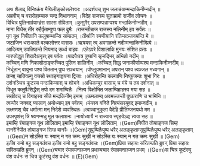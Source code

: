 

  
अथ शैलाद् विनिष्क्रंय मैथिलीङ्कोसलेश्वरः ।अदर्शयच् शुभ जलाम्रंयाम्मन्दाकिनीम्नदीम्  ॥   
अब्रवीच् च वरारोहाम्चारु चन्द्र निभाननाम् ।विदेह राजस्य सुताम्रामो राजीव लोचनः  ॥   
विचित्र पुलिनाम्रंयाम्हंस सारस सेविताम् ।कुसुमैर् उपसम्पन्नाम्पश्य मन्दाकिनीम्नदीम्  ॥   
नाना विधैस् तीर रुहैर्वृताम्पुष्प फल द्रुमैः ।राजन्तीम्राज राजस्य नलिनीम् इव सर्वतः  ॥   
मृग यूथ निपीतानि कलुषाम्भाम्सि साम्प्रतम् ।तीर्थानि रमणीयानि रतिम्सञ्जनयन्ति मे  ॥   
जटाजिन धराःकाले वल्कलोत्तर वाससः ।ऋषयस् त्व् अवगाहन्ते नदीम्मन्दाकिनीम्प्रिये  ॥   
आदित्यम् उपतिष्ठन्ते नियमाद् ऊर्ध्व बाहवः ।एतेऽपरे विशालाक्षि मुनयः संशित व्रताः  ॥   
मारुतोद्धूत शिखरैःप्रनृत्त;इव पर्वतः ।पादपैःपत्र पुष्पाणि सृजद्भिर् अभितो नदीम्  ॥   
कच्चिन् मणि निकाशोदाङ्कच्चित् पुलिन शालिनीम् ।कच्चित् सिद्ध जनाकीर्णाम्पश्य मन्दाकिनीम्नदीम्  ॥   
निर्धूतान् वायुना पश्य विततान् पुष्प सञ्चयान् ।पोप्लूयमानान् अपरान् पश्य त्वञ्जल मध्यगान्  ॥   
ताम्श् चातिवल्गु वचसो रथाङ्गाह्वयना द्विजाः ।अधिरोहन्ति कल्याणि निष्कूजन्तः शुभा गिरः  ॥   
दर्शनञ्चित्र कूटस्य मन्दाकिम्याश् च शोभने ।अधिकम्पुर वासाच् च मंये च तव दर्शनात्  ॥   
विधूत कलुषैःसिद्धैस् तपो दम शमाम्वितैः ।नित्य विक्षोभित जलाम्विहाहस्व मया सह  ॥   
सखीवच् च विगाहस्व सीते मन्दकिनीम् इमाम् ।कमलाम्य् अवमज्जन्ती पुष्कराणि च भामिनि  ॥   
त्वम्पौर जनवद् व्यालान् अयोध्याम् इव पर्वतम् ।मंयस्व वनिते नित्यंसरयूवद् इमाम्नदीम्  ॥   
लक्ष्मणश् चैव धर्मात्मा मन् निदेशे व्यवस्थितः ।त्वञ्चानुकूला वैदेहि प्रीतिम्जनयथो मम  ॥   
उपस्पृशंस् त्रि षवणम्मधु मूल फलाशनः ।नायोध्यायै न राज्याय स्पृहयेऽद्य त्वया सह  ॥   
इमाम्हि रंयाङ्गज यूथ लोलिताम् इमाम्हि रंयाङ्गज यूथ लोलिताम् ।(Gem)निपीत तोयाङ्गज सिम्ह वानरैर्निपीत तोयाङ्गज सिम्ह वानरैः ।(Gem)सुपुष्पितैःपुष्प धरैर् अलङ्कृताम्सुपुष्पितैःपुष्प धरैर् अलङ्कृताम् ।(Gem)न सोऽस्ति यः स्यान् न गत क्रमः सुखी न सोऽस्ति यः स्यान् न गत क्रमः सुखी  ॥ (Gem)  
इतीव रामो बहु सङ्गतंवच इतीव रामो बहु सङ्गतंवचः ।(Gem)प्रिया सहायः सरितम्प्रति ब्रुवन् प्रिया सहायः सरितम्प्रति ब्रुवन् ।(Gem)चचार रंयन्नयनाञ्जन प्रभञ्चचार रंयन्नयनाञ्जन प्रभम् ।(Gem)स चित्र कूटंरघु वंश वर्धनः स चित्र कूटंरघु वंश वर्धनः  ॥ (E)(Gem)  
